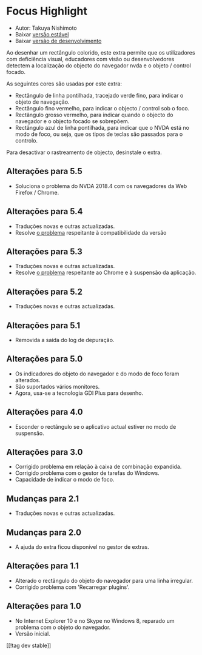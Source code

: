 # Focus Highlight #

* Autor: Takuya Nishimoto
* Baixar [versão estável][2]
* Baixar [versão de desenvolvimento][1]

Ao desenhar um rectângulo colorido, este extra permite que os utilizadores
com deficiência visual, educadores com visão ou desenvolvedores detectem a
localização do objecto do navegador nvda e o objeto / control focado.

As seguintes cores são usadas por este extra:

* Rectângulo de linha pontilhada, tracejado verde fino, para indicar o
  objeto de navegação.
* Rectângulo fino vermelho, para indicar o objecto / control sob o foco.
* Rectângulo grosso vermelho, para indicar quando o objecto do navegador e o
  objecto focado se sobrepõem.
* Rectângulo azul de linha pontilhada, para indicar que o NVDA está no modo
  de foco, ou seja, que os tipos de teclas são passados para o controlo.

Para desactivar o rastreamento de objecto, desinstale o extra.

## Alterações para 5.5 ##

* Soluciona o problema do NVDA 2018.4 com os navegadores da Web Firefox /
  Chrome.

## Alterações para 5.4 ##

* Traduções novas e outras actualizadas.
* Resolve [o problema](https://github.com/nvdajp/focusHighlight/issues/11)
  respeitante à compatibilidade da versão

## Alterações para 5.3 ##

* Traduções novas e outras actualizadas.
* Resolve [o problema](https://github.com/nvdajp/focusHighlight/issues/10)
  respeitante ao Chrome e à suspensão da aplicação.

## Alterações para 5.2 ##

* Traduções novas e outras actualizadas.

## Alterações para 5.1 ##

* Removida a saída do log de depuração.

## Alterações para 5.0 ##

* Os indicadores do objeto do navegador e do modo de foco foram alterados.
* São suportados vários monitores.
* Agora, usa-se a tecnologia GDI Plus para desenho.

## Alterações para 4.0 ##

* Esconder o rectângulo se o aplicativo actual estiver no modo de suspensão.

## Alterações para 3.0 ##

* Corrigido problema em relação à caixa de combinação expandida.
* Corrigido problema com o gestor de tarefas do Windows.
* Capacidade de indicar o modo de foco.

## Mudanças para 2.1 ##

* Traduções novas e outras actualizadas.

## Mudanças para 2.0 ##

* A ajuda do extra ficou disponível no gestor de extras.

## Alterações para 1.1 ##

* Alterado o rectângulo do objeto do navegador para uma linha irregular.
* Corrigido problema com 'Recarregar plugins'.

## Alterações para 1.0 ##

* No Internet Explorer 10 e no Skype no Windows 8, reparado um problema com
  o objeto do navegador.
* Versão inicial.


[[!tag dev stable]]

[1]: https://addons.nvda-project.org/files/get.php?file=fh-dev

[2]: https://addons.nvda-project.org/files/get.php?file=fh
